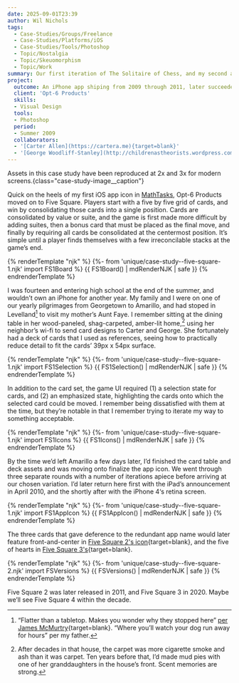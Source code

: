 ```yaml
---
date: 2025-09-01T23:39
author: Wil Nichols
tags:
  - Case-Studies/Groups/Freelance
  - Case-Studies/Platforms/iOS
  - Case-Studies/Tools/Photoshop
  - Topic/Nostalgia
  - Topic/Skeuomorphism
  - Topic/Work
summary: Our first iteration of The Solitaire of Chess, and my second app to ship with Opt-6 Products.
project:
  outcome: An iPhone app shiping from 2009 through 2011, later succeeded by [Five Square 2](/five-square-2/){target=blank}
  client: 'Opt-6 Products'
  skills:
  - Visual Design
  tools:
  - Photoshop
  period: 
  - Summer 2009
  collaborators: 
  - '[Carter Allen](https://cartera.me){target=blank}'
  - '[George Woodliff-Stanley](http://childrenastheorists.wordpress.com/){target=blank}'
---
```


Assets in this case study have been reproduced at 2x and 3x for modern screens.{class="case-study-image__caption"}

Quick on the heels of my first iOS app icon in [MathTasks](/TODO/), Opt-6 Products moved on to Five Square. Players start with a five by five grid of cards, and win by consolidating those cards into a single position. Cards are consolidated by value or suite, and the game is first made more difficult by adding suites, then a bonus card that must be placed as the final move, and finally by requiring all cards be consolidated at the centermost position. It’s simple until a player finds themselves with a few irreconcilable stacks at the game’s end.

{% renderTemplate "njk" %}
{%- from 'unique/case-study--five-square-1.njk' import FS1Board %}
{{ FS1Board() | mdRenderNJK | safe }}
{% endrenderTemplate %}

I was fourteen and entering high school at the end of the summer, and wouldn’t own an iPhone for another year. My family and I were on one of our yearly pilgrimages from Georgetown to Amarillo, and had stoped in Levelland[^1] to visit my mother’s Aunt Faye. I remember sitting at the dining table in her wood-paneled, shag-carpeted, amber-lit home,[^2] using her neighbor’s wi-fi to send card designs to Carter and George. She fortunately had a deck of cards that I used as references, seeing how to practically reduce detail to fit the cards’ 39px x 54px surface.

{% renderTemplate "njk" %}
{%- from 'unique/case-study--five-square-1.njk' import FS1Selection %}
{{ FS1Selection() | mdRenderNJK | safe }}
{% endrenderTemplate %}

In addition to the card set, the game UI required (1) a selection state for cards, and (2) an emphasized state, highlighting the cards onto which the selected card could be moved. I remember being dissatisfied with them at the time, but they’re notable in that I remember trying to iterate my way to something acceptable.

{% renderTemplate "njk" %}
{%- from 'unique/case-study--five-square-1.njk' import FS1Icons %}
{{ FS1Icons() | mdRenderNJK | safe }}
{% endrenderTemplate %}

By the time we’d left Amarillo a few days later, I’d finished the card table and deck assets and was moving onto finalize the app icon. We went through three separate rounds with a number of iterations apiece before arriving at our chosen variation. I’d later return here first with the iPad’s announcement in April 2010, and the shortly after with the iPhone 4‘s retina screen.

{% renderTemplate "njk" %}
{%- from 'unique/case-study--five-square-1.njk' import FS1AppIcon %}
{{ FS1AppIcon() | mdRenderNJK | safe }}
{% endrenderTemplate %}

The three cards that gave deference to the redundant app name would later feature front-and-center in [Five Square 2's icon](/five-square-2/#app-icon){target=blank}, and the five of hearts in [Five Square 3's](/TODO/){target=blank}.

{% renderTemplate "njk" %}
{%- from 'unique/case-study--five-square-2.njk' import FSVersions %}
{{ FSVersions() | mdRenderNJK | safe }}
{% endrenderTemplate %}

Five Square 2 was later released in 2011, and Five Square 3 in 2020. Maybe we’ll see Five Square 4 within the decade.

[^1]: “Flatter than a tabletop. Makes you wonder why they stopped here” [per James McMurtry](https://youtu.be/L-D824LHti4?si=ATKP3uXP-39fZXX7){target=blank}. “Where you’ll watch your dog run away for hours” per my father.

[^2]: After decades in that house, the carpet was more cigarette smoke and ash than it was carpet. Ten years before that, I’d made mud pies with one of her granddaughters in the house’s front. Scent memories are strong.
